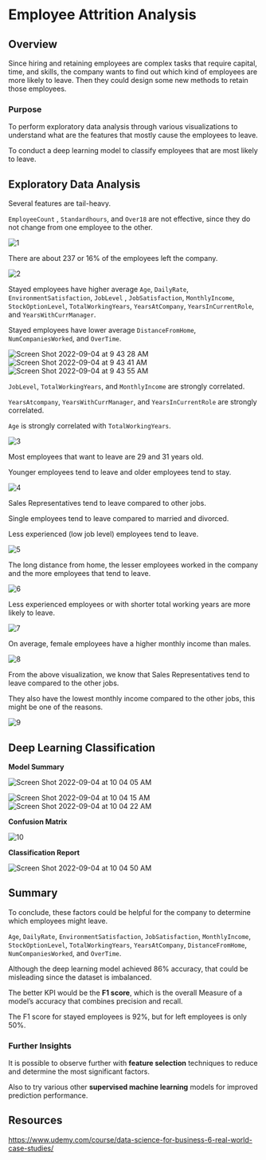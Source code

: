 # Employee Attrition Analysis

## Overview

Since hiring and retaining employees are complex tasks that require capital, time, and skills, the company wants to find out which kind of employees are more likely to leave. Then they could design some new methods to retain those employees.

### Purpose

To perform exploratory data analysis through various visualizations to understand what are the features that mostly cause the employees to leave.

To conduct a deep learning model to classify employees that are most likely to leave.

## Exploratory Data Analysis

Several features are tail-heavy.

`EmployeeCount` , `Standardhours`, and `Over18` are not effective, since they do not change from one employee to the other.

![1](https://user-images.githubusercontent.com/88747464/188317729-a67dd724-e7a4-4dc0-8ef6-a2018b95e6ff.png)

There are about 237 or 16% of the employees left the company.

![2](https://user-images.githubusercontent.com/88747464/188317742-77feeaa0-deb5-44a0-8b47-5d88bcd25882.png)

Stayed employees have higher average `Age`, `DailyRate`, `EnvironmentSatisfaction`,  `JobLevel`	, `JobSatisfaction`, 	`MonthlyIncome`, `StockOptionLevel`, `TotalWorkingYears`,  `YearsAtCompany`, `YearsInCurrentRole`, and `YearsWithCurrManager`.

Stayed employees have lower average `DistanceFromHome`,	`NumCompaniesWorked`,	and `OverTime`.

![Screen Shot 2022-09-04 at 9 43 28 AM](https://user-images.githubusercontent.com/88747464/188317751-9c7673a8-e0fd-4abc-8f71-7e9465f1a838.png)
![Screen Shot 2022-09-04 at 9 43 41 AM](https://user-images.githubusercontent.com/88747464/188317754-812e04a6-a6c4-4914-b5c8-fe585fd8ab41.png)
![Screen Shot 2022-09-04 at 9 43 55 AM](https://user-images.githubusercontent.com/88747464/188317758-33957616-50e3-4d80-aa0b-4e0882f67bd4.png)

`JobLevel`, `TotalWorkingYears`, and `MonthlyIncome` are strongly correlated.

`YearsAtcompany`, `YearsWithCurrManager`, and `YearsInCurrentRole` are strongly correlated.

`Age` is strongly correlated with `TotalWorkingYears`.

![3](https://user-images.githubusercontent.com/88747464/188317762-1eb4204c-30db-44c3-a17a-9a82ff19c6fb.png)

Most employees that want to leave are 29 and 31 years old. 

Younger employees tend to leave and older employees tend to stay.

![4](https://user-images.githubusercontent.com/88747464/188317768-0aff6711-aa2f-4b32-8ccc-eb26bb216e45.png)

Sales Representatives tend to leave compared to other jobs.

Single employees tend to leave compared to married and divorced.

Less experienced (low job level) employees tend to leave. 

![5](https://user-images.githubusercontent.com/88747464/188317776-9ddc93c5-04f9-4b9a-88ea-402bb68843a8.png)

The long distance from home, the lesser employees worked in the company and the more employees that tend to leave.

![6](https://user-images.githubusercontent.com/88747464/188317780-06473642-f5a9-41da-954e-f9b6cb80ef88.png)

Less experienced employees or with shorter total working years are more likely to leave.

![7](https://user-images.githubusercontent.com/88747464/188317783-a302bdee-0fac-495c-8577-cdd14f797b68.png)

On average, female employees have a higher monthly income than males.

![8](https://user-images.githubusercontent.com/88747464/188317792-cc8beb9a-5222-4508-99c8-21011658f239.png)

From the above visualization, we know that Sales Representatives tend to leave compared to the other jobs. 

They also have the lowest monthly income compared to the other jobs, this might be one of the reasons.

![9](https://user-images.githubusercontent.com/88747464/188317806-d1aa44e3-d532-4908-a5de-e5e71cd12592.png)

## Deep Learning Classification

**Model Summary**

![Screen Shot 2022-09-04 at 10 04 05 AM](https://user-images.githubusercontent.com/88747464/188317910-93cf4a6d-34f6-4860-ba2d-b03855e8fbd9.png)

![Screen Shot 2022-09-04 at 10 04 15 AM](https://user-images.githubusercontent.com/88747464/188317929-88432901-beb1-45f7-8e3e-9350cd812b46.png)
![Screen Shot 2022-09-04 at 10 04 22 AM](https://user-images.githubusercontent.com/88747464/188317932-bed08804-d0fd-4d4a-a9dc-fb3975f2d015.png)

**Confusion Matrix**

![10](https://user-images.githubusercontent.com/88747464/188317947-b122bca7-32c1-46a3-b68d-fe07c146135c.png)

**Classification Report**

![Screen Shot 2022-09-04 at 10 04 50 AM](https://user-images.githubusercontent.com/88747464/188317953-37189849-d3f4-4b55-8b3c-96b4066fb756.png)

## Summary

To conclude, these factors could be helpful for the company to determine which employees might leave.

`Age`, `DailyRate`, `EnvironmentSatisfaction`, `JobSatisfaction`, 	`MonthlyIncome`, `StockOptionLevel`, `TotalWorkingYears`,  `YearsAtCompany`, `DistanceFromHome`,	`NumCompaniesWorked`,	and `OverTime`.

Although the deep learning model achieved 86% accuracy, that could be misleading since the dataset is imbalanced. 

The better KPI would be the **F1 score**, which is the overall Measure of a model’s accuracy that combines precision and recall.

The F1 score for stayed employees is 92%, but for left employees is only 50%. 

### Further Insights

It is possible to observe further with **feature selection** techniques to reduce and determine the most significant factors. 

Also to try various other **supervised machine learning** models for improved prediction performance.

## Resources

https://www.udemy.com/course/data-science-for-business-6-real-world-case-studies/

